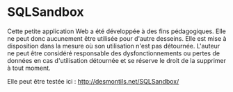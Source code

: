 # SQLSandbox
 
Cette petite application Web a été développée à des fins pédagogiques. Elle ne peut donc aucunement être utilisée pour d'autre desseins. Elle est mise à disposition dans la mesure où son utilisation n'est pas détournée. L'auteur ne peut être considéré responsable des dysfonctionnements ou pertes de données en cas d'utilisation détournée et se réserve le droit de la supprimer à tout moment.

Elle peut être testée ici : http://desmontils.net/SQLSandbox/



